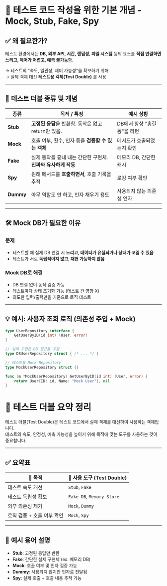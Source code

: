 # 🧪 테스트 코드 작성을 위한 기본 개념 - Mock, Stub, Fake, Spy

## ✅ 왜 필요한가?

테스트 환경에서는 **DB, 외부 API, 시간, 랜덤성, 파일 시스템** 등의 요소를 **직접 연결하면 느리고, 제어가 어렵고, 예측 불가능**함.

→ 테스트의 "속도, 일관성, 제어 가능성"을 확보하기 위해  
→ 실제 객체 대신 **테스트용 객체(Test Double)** 를 사용

---

## 🔄 테스트 더블 종류 및 개념

| 종류   | 목적 / 특징 | 예시 상황 |
|--------|-------------|-----------|
| **Stub** | **고정된 응답**을 반환함. 동작은 없고 return만 있음. | DB에서 항상 "홍길동"을 리턴 |
| **Mock** | 호출 여부, 횟수, 인자 등을 **검증할 수 있는 객체** | 메서드가 호출되었는지 확인 |
| **Fake** | 실제 동작을 흉내 내는 간단한 구현체. **진짜와 유사하게 작동** | 메모리 DB, 간단한 캐시 |
| **Spy**  | 원래 메서드를 **호출하면서**, 호출 기록을 추적 | 로깅 여부 확인 |
| **Dummy**| 아무 역할도 안 하고, 인자 채우기 용도 | 사용되지 않는 의존성 인자 |

---

## 🛠 Mock DB가 필요한 이유

### 문제
- 테스트할 때 실제 DB 연결 시 **느리고, 데이터가 유실되거나 상태가 꼬일 수 있음**
- 테스트가 서로 **독립적이지 않고, 재현 가능하지 않음**

### Mock DB로 해결
- DB 연결 없이 동작 검증 가능
- 테스트마다 상태 초기화 가능 (테스트 간 영향 X)
- 의도한 입력/출력만을 기준으로 로직 테스트

---

## 💡 예시: 사용자 조회 로직 (의존성 주입 + Mock)

```go
type UserRepository interface {
    GetUserByID(id int) (User, error)
}

// 실제 구현은 DB 접근을 포함
type DBUserRepository struct { /* ... */ }

// 테스트용 Mock Repository
type MockUserRepository struct {}

func (m *MockUserRepository) GetUserByID(id int) (User, error) {
    return User{ID: id, Name: "Mock User"}, nil
}

```

# 📌 테스트 더블 요약 정리

테스트 더블(Test Double)은 테스트 코드에서 실제 객체를 대신하여 사용하는 객체입니다.  
테스트의 속도, 안정성, 예측 가능성을 높이기 위해 목적에 맞는 도구를 사용하는 것이 중요합니다.

---

## ✅ 요약표

| 🎯 목적                    | 🧪 사용 도구 (Test Double)     |
|---------------------------|-------------------------------|
| 테스트 속도 개선           | `Stub`, `Fake`                |
| 테스트 독립성 확보         | `Fake DB`, `Memory Store`     |
| 외부 의존성 제거           | `Mock`, `Dummy`               |
| 로직 검증 + 호출 여부 확인 | `Mock`, `Spy`                 |

---

## 📖 예시 용어 설명

- **Stub**: 고정된 응답만 반환
- **Fake**: 간단한 실제 구현체 (ex. 메모리 DB)
- **Mock**: 호출 여부 및 인자 검증 가능
- **Dummy**: 사용되지 않지만 인자로 전달됨
- **Spy**: 실제 호출 + 호출 내용 추적 가능


